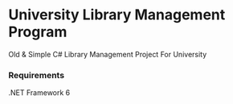 # University Library Management Program
Old &amp; Simple C# Library Management Project For University
### Requirements
.NET Framework 6
